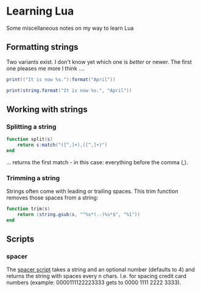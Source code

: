 # Learning Lua

Some miscellaneous notes on my way to learn Lua

## Formatting strings

Two variants exist. I don't know yet which one is *better* or newer. The first one pleases me more I think ....

```lua
print(("It is now %s."):format("April"))
```

```lua
print(string.format("It is now %s.", "April"))
```

## Working with strings

### Splitting a string

```lua
function split(s)
    return s:match("([^,]+),([^,]+)")
end
```

... returns the first match - in this case: everything before the comma (,).


### Trimming a string

Strings often come with leading or trailing spaces. This trim function removes those spaces from a string:

```lua
function trim(s)
    return (string.gsub(s, "^%s*(.-)%s*$", "%1"))
end
```


## Scripts

### spacer

The [spacer script](src/spacer.lua) takes a string and an optional number (defaults to 4) and returns the string with spaces every n chars. I.e. for spacing credit card numbers (example: 0000111122223333 gets to 0000 1111 2222 3333).
